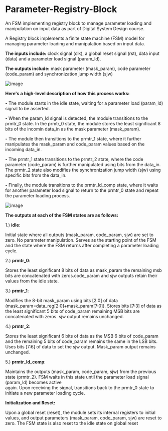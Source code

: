 # Parameter-Registry-Block
An FSM implementing registry block to manage parameter loading and manipulation on input data as part of Digital System Design course.

 A Registry block implements a finite state machine (FSM) model for managing parameter loading and manipulation based on input data.
 
 **The inputs include:** clock signal (clk), a global reset signal (rst), data input (data) and a parameter load signal (param_ld).
 
 **The outputs include:** mask parameter (mask_param), code parameter (code_param) and synchronization jump width (sjw)

 ![image](https://github.com/Abu20406/Parameter-Registry-Block/assets/68015588/a3eb3b72-d5c2-4d0a-8e16-c674fad5a140)


 **Here's a high-level description of how this process works:**
 
**-** The module starts in the idle state, waiting for a parameter load (param_ld) signal to be asserted.

**-** When the param_ld signal is detected, the module transitions to the prmtr_0 state. In the prmtr_0 state, the module stores the least significant 8 bits of the incomin data_in as the mask parameter (mask_param).

**-** The module then transitions to the prmtr_1 state, where it further manipulates the mask_param and code_param values based on the incoming data_in.

**-** The prmtr_1 state transitions to the prmtr_2 state, where the code parameter (code_param) is further manipulated using bits from the data_in. The prmtr_2 state also modifies the synchronization jump width (sjw) using specific bits from the data_in.

**-** Finally, the module transitions to the prmtr_ld_comp state, where it waits for another parameter load signal to return to the prmtr_0 state and repeat the parameter loading process.

![image](https://github.com/Abu20406/Parameter-Registry-Block/assets/68015588/c0dad406-6e4e-4c57-bb88-45f598957e5e)

**The outputs at each of the FSM states are as follows:**

 1.) **idle**:
 
Initial state where all outputs (mask_param, code_param, sjw) are set to zero. No parameter manipulation. Serves as the starting point of the FSM and the state where the FSM returns after completing a parameter loading cycle.

 2.) **prmtr_0**:
 
Stores the least significant 8 bits of data as mask_param the remaining msb bits are concatenated with zeros.code_param and sjw outputs retain their values from the idle state.

 3.) **prmtr_1**:
 
 Modifies the 8-bit mask_param using bits [2:0] of data (mask_param=data_reg[2:0]+mask_param[7:0]). Stores bits [7:3] of data as the least significant 5 bits of code_param remaining MSB bits are concatenated with zeros. sjw output remains unchanged.
 
 4.) **prmtr_2**:
 
 Stores the least significant 6 bits of data as the MSB 6 bits of code_param and the remaining 5 bits of code_param remains the same in the LSB bits. Uses bits [7:6] of data to set the sjw output. Mask_param output remains unchanged.
 
 5.) **prmtr_ld_comp**:
 
 Maintains the outputs (mask_param, code_param, sjw) from the previous state (prmtr_2). FSM waits in this state until the parameter load signal (param_ld) becomes active     
 again. Upon receiving the signal, transitions back to the prmtr_0 state to initiate a new parameter loading cycle.
 
 **Initialization and Reset:**
 
 Upon a global reset (reset), the module sets its internal registers to initial values, and output parameters (mask_param, code_param, sjw) are reset
 to zero. The FSM state is also reset to the idle state on global reset
